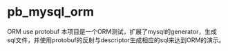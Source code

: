 # pb_mysql_orm
ORM use protobuf
本项目是一个ORM测试，扩展了mysql的generator，生成sql文件，并使用protobuf的反射与descriptor生成相应的sql来达到ORM的演示。
